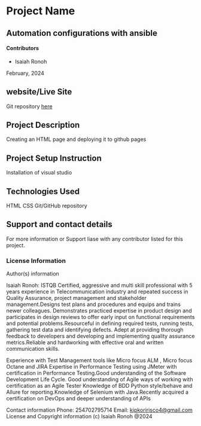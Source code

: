 # Project Name

## Automation configurations with ansible 

#### Contributors

- Isaiah Ronoh

February, 2024

## website/Live Site
Git repository [here](https://github.com/pkoriris/Week1-Independent-Project--Portfolio-Landing-Page.git)
## Project Description
Creating an HTML page and deploying it to github pages
## Project Setup Instruction
Installation of visual studio

## Technologies Used
HTML
CSS
Git/GitHub repository


## Support and contact details
For more information or Support liase with any contributor listed for this project.
### License Information
Author(s) information 

Isaiah Ronoh: ISTQB Certified, aggressive and multi skill professional with 5 years experience in Telecommunication industry and repeated success in Quality Assurance, project management and stakeholder management.Designs test plans and procedures and equips and trains newer colleagues. Demonstrates practiced expertise in product design and participates in design reviews to offer early input on functional requirements and potential problems.Resourceful in defining required tests, running tests, gathering test data and identifying defects. Adept at providing thorough feedback to developers and developing and implementing quality assurance metrics.Reliable and hardworking with effective oral and written communication skills.

Experience with Test Management tools like Micro focus ALM , Micro focus Octane and JIRA Expertise in Performance Testing using JMeter with certification in Performance Testing.Good understanding of the Software Development Life Cycle. Good understanding of Agile ways of working with certification as an Agile Tester Knowledge of BDD Python style/behave and Allure for reporting.Knowledge of Selenium with Java.Recently acquired a certification on DevOps and deeper understanding of APIs

Contact information Phone: 254702795714 Email: kipkoririsco4@gmail.com 
License and Copyright information (c) Isaiah Ronoh @2024